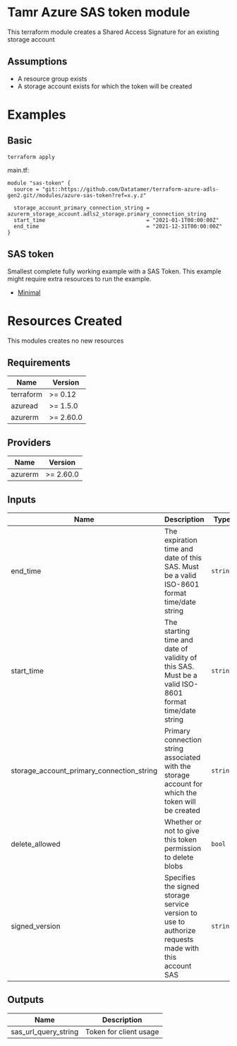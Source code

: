 # Tamr Azure SAS token module

This terraform module creates a Shared Access Signature for an existing storage account

## Assumptions
* A resource group exists
* A storage account exists for which the token will be created

# Examples
## Basic
`terraform apply`

main.tf:
```
module "sas-token" {
  source = "git::https://github.com/Datatamer/terraform-azure-adls-gen2.git//modules/azure-sas-token?ref=x.y.z"

  storage_account_primary_connection_string = azurerm_storage_account.adls2_storage.primary_connection_string
  start_time                                = "2021-01-1T00:00:00Z"
  end_time                                  = "2021-12-31T00:00:00Z"
}
```

## SAS token
Smallest complete fully working example with a SAS Token. This example might require extra resources to run the example.
- [Minimal](https://github.com/Datatamer/terraform-adls-gen2/tree/master/examples/minimal)

# Resources Created
This modules creates no new resources

<!-- BEGINNING OF PRE-COMMIT-TERRAFORM DOCS HOOK -->
## Requirements

| Name | Version |
|------|---------|
| terraform | >= 0.12 |
| azuread | >= 1.5.0 |
| azurerm | >= 2.60.0 |

## Providers

| Name | Version |
|------|---------|
| azurerm | >= 2.60.0 |

## Inputs

| Name | Description | Type | Default | Required |
|------|-------------|------|---------|:--------:|
| end\_time | The expiration time and date of this SAS. Must be a valid ISO-8601 format time/date string | `string` | n/a | yes |
| start\_time | The starting time and date of validity of this SAS. Must be a valid ISO-8601 format time/date string | `string` | n/a | yes |
| storage\_account\_primary\_connection\_string | Primary connection string associated with the storage account for which the token will be created | `string` | n/a | yes |
| delete\_allowed | Whether or not to give this token permission to delete blobs | `bool` | `false` | no |
| signed\_version | Specifies the signed storage service version to use to authorize requests made with this account SAS | `string` | `"2017-07-29"` | no |

## Outputs

| Name | Description |
|------|-------------|
| sas\_url\_query\_string | Token for client usage |

<!-- END OF PRE-COMMIT-TERRAFORM DOCS HOOK -->
